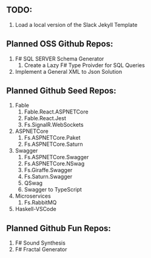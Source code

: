 ## TODO:
1. Load a local version of the Slack Jekyll Template

## Planned OSS Github Repos:
1. F# SQL SERVER Schema Generator
   1. Create a Lazy F# Type Proivder for SQL Queries
2. Implement a General XML to Json Solution

## Planned Github Seed Repos:
1. Fable
    1. Fable.React.ASPNETCore
    2. Fable.React.Jest
    3. Fs.SignalR.WebSockets
2. ASPNETCore
    1. Fs.ASPNETCore.Paket
    2. Fs.ASPNETCore.Saturn
3. Swagger
    1. Fs.ASPNETCore.Swagger
    2. Fs.ASPNETCore.NSwag
    3. Fs.Giraffe.Swagger
    4. Fs.Saturn.Swagger
    5. QSwag
    6. Swagger to TypeScript
4. Microservices
   1. Fs.RabbitMQ
5. Haskell-VSCode

## Planned Github Fun Repos:
1. F# Sound Synthesis
2. F# Fractal Generator 